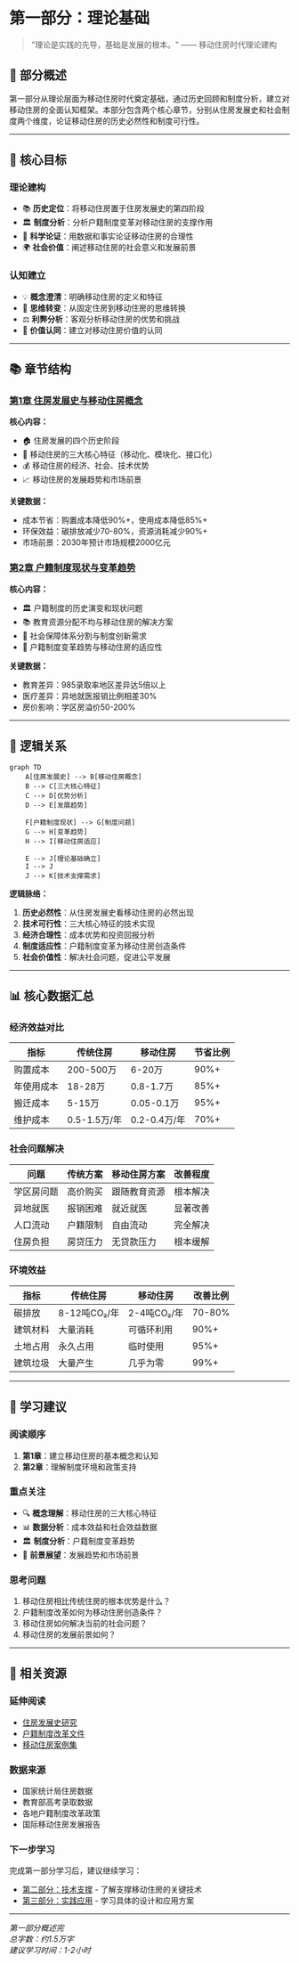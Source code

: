 # 第一部分：理论基础

> "理论是实践的先导，基础是发展的根本。" —— 移动住房时代理论建构

## 📖 部分概述

第一部分从理论层面为移动住房时代奠定基础，通过历史回顾和制度分析，建立对移动住房的全面认知框架。本部分包含两个核心章节，分别从住房发展史和社会制度两个维度，论证移动住房的历史必然性和制度可行性。

---

## 🎯 核心目标

### 理论建构
- 📚 **历史定位**：将移动住房置于住房发展史的第四阶段
- 🏛️ **制度分析**：分析户籍制度变革对移动住房的支撑作用
- 🔬 **科学论证**：用数据和事实论证移动住房的合理性
- 🌍 **社会价值**：阐述移动住房的社会意义和发展前景

### 认知建立
- 💡 **概念澄清**：明确移动住房的定义和特征
- 🔄 **思维转变**：从固定住房到移动住房的思维转换
- ⚖️ **利弊分析**：客观分析移动住房的优势和挑战
- 🎯 **价值认同**：建立对移动住房价值的认同

---

## 📚 章节结构

### [第1章 住房发展史与移动住房概念](../chapter01.md)
**核心内容：**
- 🏠 住房发展的四个历史阶段
- 🔧 移动住房的三大核心特征（移动化、模块化、接口化）
- 💰 移动住房的经济、社会、技术优势
- 📈 移动住房的发展趋势和市场前景

**关键数据：**
- 成本节省：购置成本降低90%+，使用成本降低85%+
- 环保效益：碳排放减少70-80%，资源消耗减少90%+
- 市场前景：2030年预计市场规模2000亿元

### [第2章 户籍制度现状与变革趋势](../chapter02.md)
**核心内容：**
- 🏛️ 户籍制度的历史演变和现状问题
- 📚 教育资源分配不均与移动住房的解决方案
- 🏥 社会保障体系分割与制度创新需求
- 🔮 户籍制度变革趋势与移动住房的适应性

**关键数据：**
- 教育差异：985录取率地区差异达5倍以上
- 医疗差异：异地就医报销比例相差30%
- 房价影响：学区房溢价50-200%

---

## 🔗 逻辑关系

```mermaid
graph TD
    A[住房发展史] --> B[移动住房概念]
    B --> C[三大核心特征]
    C --> D[优势分析]
    D --> E[发展趋势]
    
    F[户籍制度现状] --> G[制度问题]
    G --> H[变革趋势]
    H --> I[移动住房适应]
    
    E --> J[理论基础确立]
    I --> J
    J --> K[技术支撑需求]
```

**逻辑脉络：**
1. **历史必然性**：从住房发展史看移动住房的必然出现
2. **技术可行性**：三大核心特征的技术实现
3. **经济合理性**：成本优势和投资回报分析
4. **制度适应性**：户籍制度变革为移动住房创造条件
5. **社会价值性**：解决社会问题，促进公平发展

---

## 📊 核心数据汇总

### 经济效益对比
| 指标 | 传统住房 | 移动住房 | 节省比例 |
|------|----------|----------|----------|
| 购置成本 | 200-500万 | 6-20万 | 90%+ |
| 年使用成本 | 18-28万 | 0.8-1.7万 | 85%+ |
| 搬迁成本 | 5-15万 | 0.05-0.1万 | 95%+ |
| 维护成本 | 0.5-1.5万/年 | 0.2-0.4万/年 | 70%+ |

### 社会问题解决
| 问题 | 传统方案 | 移动住房方案 | 改善程度 |
|------|----------|--------------|----------|
| 学区房问题 | 高价购买 | 跟随教育资源 | 根本解决 |
| 异地就医 | 报销困难 | 就近就医 | 显著改善 |
| 人口流动 | 户籍限制 | 自由流动 | 完全解决 |
| 住房负担 | 房贷压力 | 无贷款压力 | 根本缓解 |

### 环境效益
| 指标 | 传统住房 | 移动住房 | 改善比例 |
|------|----------|----------|----------|
| 碳排放 | 8-12吨CO₂/年 | 2-4吨CO₂/年 | 70-80% |
| 建筑材料 | 大量消耗 | 可循环利用 | 90%+ |
| 土地占用 | 永久占用 | 临时使用 | 95%+ |
| 建筑垃圾 | 大量产生 | 几乎为零 | 99%+ |

---

## 🎯 学习建议

### 阅读顺序
1. **第1章**：建立移动住房的基本概念和认知
2. **第2章**：理解制度环境和政策支持

### 重点关注
- 🔍 **概念理解**：移动住房的三大核心特征
- 📊 **数据分析**：成本效益和社会效益数据
- 🏛️ **制度分析**：户籍制度变革趋势
- 🔮 **前景展望**：发展趋势和市场前景

### 思考问题
1. 移动住房相比传统住房的根本优势是什么？
2. 户籍制度改革如何为移动住房创造条件？
3. 移动住房如何解决当前的社会问题？
4. 移动住房的发展前景如何？

---

## 🔗 相关资源

### 延伸阅读
- [住房发展史研究](../../assets/data/housing-history.md)
- [户籍制度改革文件](../../assets/data/policy-documents.md)
- [移动住房案例集](../../assets/data/case-studies.md)

### 数据来源
- 国家统计局住房数据
- 教育部高考录取数据
- 各地户籍制度改革政策
- 国际移动住房发展报告

### 下一步学习
完成第一部分学习后，建议继续学习：
- [第二部分：技术支撑](../part2/) - 了解支撑移动住房的关键技术
- [第三部分：实践应用](../part3/) - 学习具体的设计和应用方案

---

*第一部分概述完*  
*总字数：约1.5万字*  
*建议学习时间：1-2小时* 